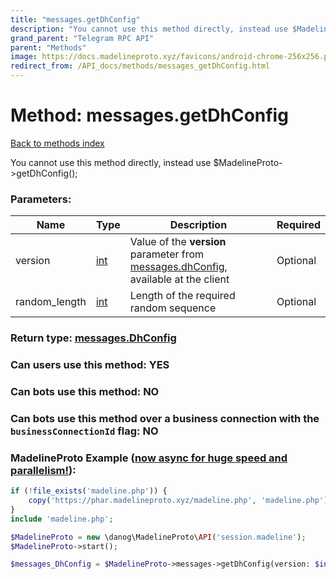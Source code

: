 ```yaml
---
title: "messages.getDhConfig"
description: "You cannot use this method directly, instead use $MadelineProto->getDhConfig();"
grand_parent: "Telegram RPC API"
parent: "Methods"
image: https://docs.madelineproto.xyz/favicons/android-chrome-256x256.png
redirect_from: /API_docs/methods/messages_getDhConfig.html
---
```

# Method: messages.getDhConfig
[Back to methods index](index.html)



You cannot use this method directly, instead use $MadelineProto->getDhConfig();

### Parameters:

| Name     |    Type       | Description | Required |
|----------|---------------|-------------|----------|
|version|[int](/API_docs/types/int.html) | Value of the **version** parameter from [messages.dhConfig](../constructors/messages.dhConfig.html), available at the client | Optional|
|random\_length|[int](/API_docs/types/int.html) | Length of the required random sequence | Optional|


### Return type: [messages.DhConfig](/API_docs/types/messages.DhConfig.html)

### Can users use this method: **YES**


### Can bots use this method: **NO**


### Can bots use this method over a business connection with the `businessConnectionId` flag: **NO**


### MadelineProto Example ([now async for huge speed and parallelism!](https://docs.madelineproto.xyz/docs/ASYNC.html)):


```php
if (!file_exists('madeline.php')) {
    copy('https://phar.madelineproto.xyz/madeline.php', 'madeline.php');
}
include 'madeline.php';

$MadelineProto = new \danog\MadelineProto\API('session.madeline');
$MadelineProto->start();

$messages_DhConfig = $MadelineProto->messages->getDhConfig(version: $int, random_length: $int, );
```

